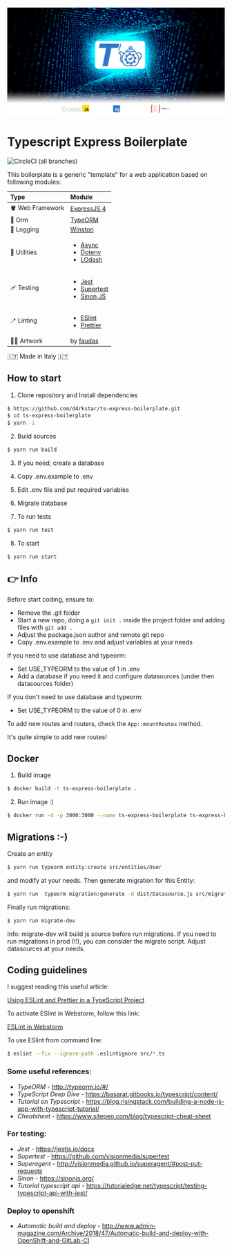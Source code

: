 ![This is an image](art/social-media.jpg)
# Typescript Express Boilerplate

![CircleCI (all branches)](https://img.shields.io/circleci/project/github/d4rkstar/ts-express-boilerplate.svg)

This boilerplate is a generic "template" for a web application based on following modules:

| Type                       | Module                                                                                                                                                                |
|:---------------------------|:----------------------------------------------------------------------------------------------------------------------------------------------------------------------|
| :bucket: Web Framework     | [ExpressJS 4](https://expressjs.com/)                                                                                                                                 |
| :dna: Orm                  | [TypeORM](https://typeorm.io/)                                                                                                                                        |
| :roll_of_paper: Logging    | [Winston](https://github.com/winstonjs/winston)                                                                                                                       |
| :toolbox: Utilities        | <ul> <li>[Async](https://caolan.github.io/async/v3/)</li><li>[Dotenv](https://github.com/motdotla/dotenv)</li><li>[LOdash](https://lodash.com/docs/4.17.15)</li></ul> | 
 | :adhesive_bandage: Testing | <ul><li>[Jest](https://jestjs.io/)</li><li>[Supertest](https://github.com/visionmedia/supertest)</li><li>[Sinon,JS](https://sinonjs.org/)</li></ul>                   |
 | :toothbrush: Linting       | <ul><li>[ESlint](https://eslint.org/)</li><li>[Prettier](https://prettier.io/)</li></ul>                                                                              |
 | :man_artist: Artwork       | by [faudas](https://www.linkedin.com/in/fausto-d-asero-20953835)                                                                                                      |

:it: Made in Italy :it:

## How to start
1. Clone repository and Install dependencies

```bash
$ https://github.com/d4rkstar/ts-express-boilerplate.git
$ cd ts-express-boilerplate
$ yarn -i
```

2. Build sources

```bash
$ yarn run build
```

3. If you need, create a database

4. Copy .env.example to .env

5. Edit .env file and put required variables 

6. Migrate database

7. To run tests

```bash
$ yarn run test
```

8. To start

```bash
$ yarn run start
```

## :point_right: Info
Before start coding, ensure to:
- Remove the .git folder
- Start a new repo, doing a ``git init .`` inside the project folder and adding files with ``git add .``
- Adjust the package.json author and remote git repo
- Copy .env.example to .env and adjust variables at your needs

If you need to use database and typeorm:
- Set USE_TYPEORM to the value of 1 in .env
- Add a database if you need it and configure datasources (under then datasources folder)

If you don't need to use database and typeorm:
- Set USE_TYPEORM to the value of 0 in .env

To add new routes and routers, check the ``App::mountRoutes`` method.

It's quite simple to add new routes!

## Docker

1. Build image

```bash
$ docker build -t ts-express-boilerplate .
```

2. Run image :)

```bash
$ docker run -d -p 3000:3000 --name ts-express-boilerplate ts-express-boilerplate:latest
```

## Migrations :-)

Create an entity
```bash
$ yarn run typeorm entity:create src/entities/User
```

and modify at your needs. Then generate migration for this Entity:
```bash
$ yarn run  typeorm migration:generate -d dist/Datasource.js src/migrations/use
```

Finally run migrations:

```bash
$ yarn run migrate-dev
```

Info: migrate-dev will build js source before run migrations. If you need to run migrations in prod (!!), you can
consider the migrate script.
Adjust datasources at your needs.

## Coding guidelines

I suggest reading this useful article:

[Using ESLint and Prettier in a TypeScript Project](https://dev.to/robertcoopercode/using-eslint-and-prettier-in-a-typescript-project-53jb)

To activate ESlint in Webstorm, follow this link:

[ESLint in Webstorm](https://www.jetbrains.com/help/webstorm/eslint.html)

To use ESlint from command line:

```bash
$ eslint --fix --ignore-path .eslintignore src/*.ts
```


### Some useful references:

- *TypeORM* - <http://typeorm.io/#/>
- *TypeScript Deep Dive* - <https://basarat.gitbooks.io/typescript/content/>
- *Tutorial on Typescript* - <https://blog.risingstack.com/building-a-node-js-app-with-typescript-tutorial/>
- *Cheatsheet* - <https://www.sitepen.com/blog/typescript-cheat-sheet>

### For testing:

- *Jest* - <https://jestjs.io/docs>
- *Supertest* - <https://github.com/visionmedia/supertest>
- *Superagent* - <http://visionmedia.github.io/superagent/#post-put-requests>
- *Sinon* - <https://sinonjs.org/>
- *Tutorial typescript api* - <https://tutorialedge.net/typescript/testing-typescript-api-with-jest/>

### Deploy to openshift
- *Automatic build and deploy* - <http://www.admin-magazine.com/Archive/2018/47/Automatic-build-and-deploy-with-OpenShift-and-GitLab-CI>


